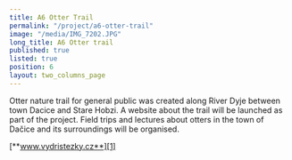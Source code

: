 ```yaml
---
title: A6 Otter Trail
permalink: "/project/a6-otter-trail"
image: "/media/IMG_7202.JPG"
long_title: A6 Otter trail
published: true
listed: true
position: 6
layout: two_columns_page
---
```

Otter nature trail for general public was created along River Dyje
between town Dacice and Stare Hobzi. A website about the trail will be
launched as part of the project. Field trips and lectures about otters
in the town of Dačice and its surroundings will be organised.

[**www.vydristezky.cz**][1]


[1]: https://www.vydristezky.cz
